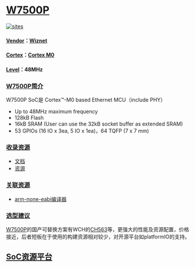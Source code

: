 ﻿# [W7500P](https://github.com/sochub/W7500P) 

[![sites](http://182.61.61.133/link/resources/SoC.png)](https://stop.stops.top) 

#### [Vendor](https://github.com/sochub/Vendor)：[Wiznet](https://www.wiznet.io)
#### [Cortex](https://github.com/sochub/Cortex)：[Cortex M0](https://github.com/sochub/CM0) 
#### [Level](https://github.com/sochub/Level)：48MHz 

### [W7500P简介](https://github.com/sochub/W7500P/wiki)

W7500P SoC是 Cortex™-M0 based Ethernet MCU（include PHY）

* Up to 48MHz maximum frequency
* 128kB Flash
* 16kB SRAM (User can use the 32kB socket buffer as extended SRAM)
* 53 GPIOs (16 IO x 3ea, 5 IO x 1ea)，64 TQFP (7 x 7 mm)

### [收录资源](https://github.com/sochub/W7500P)

* [文档](docs/)
* [资源](src/)

### [关联资源](https://github.com/sochub)

* [arm-none-eabi编译器](https://github.com/sochub/arm-none-eabi)

### [选型建议](https://github.com/sochub)

[W7500P](https://github.com/sochub/W7500P)的国产可替换方案有WCH的[CH563](https://github.com/sochub/CH563)等，更强大的性能及资源配置，价格接近，后者短板在于使用的构建资源相对较少，对开源平台如platformIO的支持。

##  [SoC资源平台](http://www.qitas.cn)